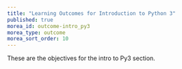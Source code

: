 ```yaml
---
title: "Learning Outcomes for Introduction to Python 3"
published: true
morea_id: outcome-intro_py3
morea_type: outcome
morea_sort_order: 10
---
```


These are the objectives for the intro to Py3 section.